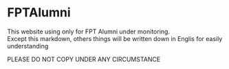 # FPTAlumni

This website using only for FPT Alumni under monitoring.<br />
Except this markdown, others things will be written down in Englis for easily understanding

PLEASE DO NOT COPY UNDER ANY CIRCUMSTANCE
